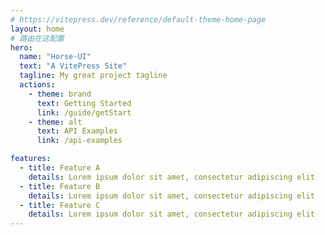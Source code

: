 ```yaml
---
# https://vitepress.dev/reference/default-theme-home-page
layout: home
# 路由在这配置
hero:
  name: "Horse-UI"
  text: "A VitePress Site"
  tagline: My great project tagline
  actions:
    - theme: brand
      text: Getting Started
      link: /guide/getStart
    - theme: alt
      text: API Examples
      link: /api-examples

features:
  - title: Feature A
    details: Lorem ipsum dolor sit amet, consectetur adipiscing elit
  - title: Feature B
    details: Lorem ipsum dolor sit amet, consectetur adipiscing elit
  - title: Feature C
    details: Lorem ipsum dolor sit amet, consectetur adipiscing elit
---
```


